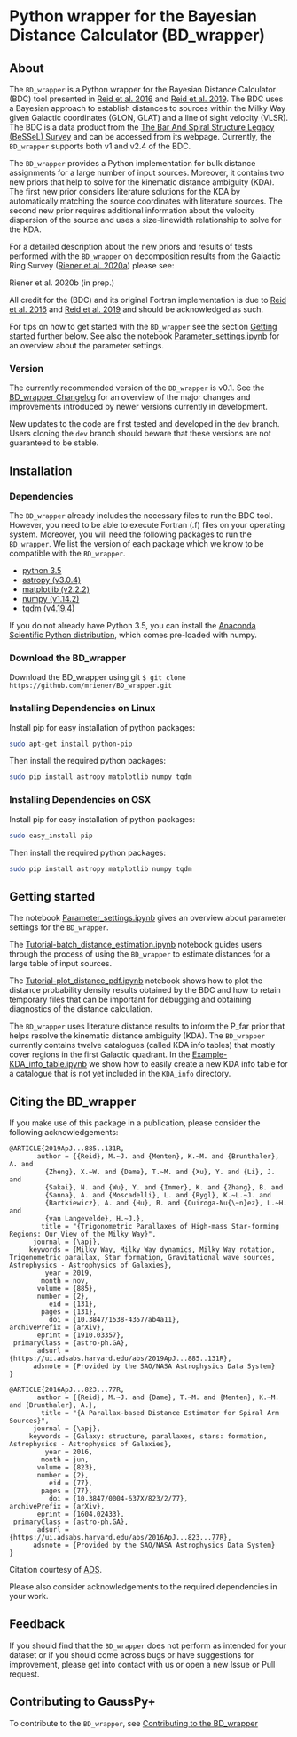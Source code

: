 
# Python wrapper for the Bayesian Distance Calculator (BD_wrapper)

## About
The ``BD_wrapper`` is a Python wrapper for the Bayesian Distance Calculator (BDC) tool presented in [Reid et al. 2016](https://ui.adsabs.harvard.edu/abs/2016ApJ...823...77R/abstract) and [Reid et al. 2019](https://ui.adsabs.harvard.edu/abs/2019ApJ...885..131R/abstract). The BDC uses a Bayesian approach to establish distances to sources within the Milky Way given Galactic coordinates (GLON, GLAT) and a line of sight velocity (VLSR). The BDC is a data product from the [The Bar And Spiral Structure Legacy (BeSSeL) Survey](http://bessel.vlbi-astrometry.org/) and can be accessed from its webpage. Currently, the ``BD_wrapper`` supports both v1 and v2.4 of the BDC.

The ``BD_wrapper`` provides a Python implementation for bulk distance assignments for a large number of input sources. Moreover, it contains two new priors that help to solve for the kinematic distance ambiguity (KDA). The first new prior considers literature solutions for the KDA by automatically matching the source coordinates with literature sources. The second new prior requires additional information about the velocity dispersion of the source and uses a size-linewidth relationship to solve for the KDA.

For a detailed description about the new priors and results of tests performed with the ``BD_wrapper`` on decomposition results from the Galactic Ring Survey ([Riener et al. 2020a](https://ui.adsabs.harvard.edu/abs/2020A%26A...633A..14R/abstract)) please see:

Riener et al. 2020b (in prep.)

All credit for the (BDC) and its original Fortran implementation is due to [Reid et al. 2016](https://ui.adsabs.harvard.edu/abs/2016ApJ...823...77R/abstract) and [Reid et al. 2019](https://ui.adsabs.harvard.edu/abs/2019ApJ...885..131R/abstract) and should be acknowledged as such.

For tips on how to get started with the ``BD_wrapper`` see the section [Getting started](#gettingstarted) further below. See also the notebook [Parameter_settings.ipynb](tutorials/Parameter_settings.ipynb) for an overview about the parameter settings.

### Version

The currently recommended version of the ``BD_wrapper`` is v0.1. See the [BD_wrapper Changelog](CHANGES.md) for an overview of the major changes and improvements introduced by newer versions currently in development.

New updates to the code are first tested and developed in the ``dev`` branch. Users cloning the ``dev`` branch should beware that these versions are not guaranteed to be stable.

## Installation

### Dependencies

The ``BD_wrapper`` already includes the necessary files to run the BDC tool. However, you need to be able to execute Fortran (.f) files on your operating system. Moreover, you will need the following packages to run the ``BD_wrapper``. We list the version of each package which we know to be compatible with the ``BD_wrapper``.

* [python 3.5](https://www.python.org/)
* [astropy (v3.0.4)](http://www.astropy.org/)
* [matplotlib (v2.2.2)](http://matplotlib.org/)
* [numpy (v1.14.2)](http://www.numpy.org/)
* [tqdm (v4.19.4)](https://tqdm.github.io/)

If you do not already have Python 3.5, you can install the [Anaconda Scientific Python distribution](https://store.continuum.io/cshop/anaconda/), which comes pre-loaded with numpy.

### Download the BD_wrapper

Download the BD_wrapper using git `$ git clone https://github.com/mriener/BD_wrapper.git`


### Installing Dependencies on Linux

Install pip for easy installation of python packages:

```bash
sudo apt-get install python-pip
```

Then install the required python packages:

```bash
sudo pip install astropy matplotlib numpy tqdm
```

### Installing Dependencies on OSX

Install pip for easy installation of python packages:

```bash
sudo easy_install pip
```

Then install the required python packages:

```bash
sudo pip install astropy matplotlib numpy tqdm
```

<a id="gettingstarted"></a>
## Getting started

The notebook [Parameter_settings.ipynb](tutorials/Parameter_settings.ipynb) gives an overview about parameter settings for the ``BD_wrapper``.

The [Tutorial-batch_distance_estimation.ipynb](tutorials/Tutorial-batch_distance_estimation.ipynb) notebook guides users through the process of using the `BD_wrapper` to estimate distances for a large table of input sources.

The [Tutorial-plot_distance_pdf.ipynb](tutorials/Tutorial-plot_distance_pdf.ipynb) notebook shows how to plot the distance probability density results obtained by the BDC and how to retain temporary files that can be important for debugging and obtaining diagnostics of the distance calculation.

The ``BD_wrapper`` uses literature distance results to inform the P_far prior that helps resolve the kinematic distance ambiguity (KDA). The ``BD_wrapper`` currently contains twelve catalogues (called KDA info tables) that mostly cover regions in the first Galactic quadrant. In the [Example-KDA_info_table.ipynb](tutorials/Example-KDA_info_table.ipynb) we show how to easily create a new KDA info table for a catalogue that is not yet included in the `KDA_info` directory.

## Citing the BD_wrapper

If you make use of this package in a publication, please consider the following acknowledgements:

```
@ARTICLE{2019ApJ...885..131R,
       author = {{Reid}, M.~J. and {Menten}, K.~M. and {Brunthaler}, A. and
         {Zheng}, X.~W. and {Dame}, T.~M. and {Xu}, Y. and {Li}, J. and
         {Sakai}, N. and {Wu}, Y. and {Immer}, K. and {Zhang}, B. and
         {Sanna}, A. and {Moscadelli}, L. and {Rygl}, K.~L.~J. and
         {Bartkiewicz}, A. and {Hu}, B. and {Quiroga-Nu{\~n}ez}, L.~H. and
         {van Langevelde}, H.~J.},
        title = "{Trigonometric Parallaxes of High-mass Star-forming Regions: Our View of the Milky Way}",
      journal = {\apj},
     keywords = {Milky Way, Milky Way dynamics, Milky Way rotation, Trigonometric parallax, Star formation, Gravitational wave sources, Astrophysics - Astrophysics of Galaxies},
         year = 2019,
        month = nov,
       volume = {885},
       number = {2},
          eid = {131},
        pages = {131},
          doi = {10.3847/1538-4357/ab4a11},
archivePrefix = {arXiv},
       eprint = {1910.03357},
 primaryClass = {astro-ph.GA},
       adsurl = {https://ui.adsabs.harvard.edu/abs/2019ApJ...885..131R},
      adsnote = {Provided by the SAO/NASA Astrophysics Data System}
}

@ARTICLE{2016ApJ...823...77R,
       author = {{Reid}, M.~J. and {Dame}, T.~M. and {Menten}, K.~M. and {Brunthaler}, A.},
        title = "{A Parallax-based Distance Estimator for Spiral Arm Sources}",
      journal = {\apj},
     keywords = {Galaxy: structure, parallaxes, stars: formation, Astrophysics - Astrophysics of Galaxies},
         year = 2016,
        month = jun,
       volume = {823},
       number = {2},
          eid = {77},
        pages = {77},
          doi = {10.3847/0004-637X/823/2/77},
archivePrefix = {arXiv},
       eprint = {1604.02433},
 primaryClass = {astro-ph.GA},
       adsurl = {https://ui.adsabs.harvard.edu/abs/2016ApJ...823...77R},
      adsnote = {Provided by the SAO/NASA Astrophysics Data System}
}
```
Citation courtesy of [ADS](https://ui.adsabs.harvard.edu/#).

Please also consider acknowledgements to the required dependencies in your work.


## Feedback

If you should find that the ``BD_wrapper`` does not perform as intended for your dataset or if you should come across bugs or have suggestions for improvement, please get into contact with us or open a new Issue or Pull request.

## Contributing to GaussPy+

To contribute to the ``BD_wrapper``, see [Contributing to the BD_wrapper](CONTRIBUTING.md)
